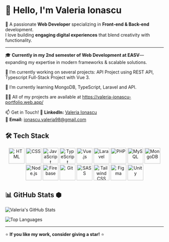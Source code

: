 # 👋 Hello, I'm Valeria Ionascu  


🔧 A passionate **Web Developer** specializing in **Front-end & Back-end** development.  
I love building **engaging digital experiences** that blend creativity with functionality.  

---
🎓 **Currently in my 2nd semester of Web Development at EASV**—expanding my expertise in modern frameworks & scalable solutions.  

🔭 I’m currently working on several projects: API Project using REST API, Typescript Full-Stack Project with Vue 3.

🌱 I’m currently learning MongoDB, TypeScript, Laravel and API.

👨‍💻 All of my projects are available at https://valeria-ionascu-portfolio.web.app/

📫 Get in Touch!
🔗 **LinkedIn:** [Valeria Ionascu](https://www.linkedin.com/in/valeriaionascu/)  
📧 **Email:** ionascu.valeria98@gmail.com  

## 🛠️ Tech Stack

<p align="center">
  <img src="https://cdn.jsdelivr.net/gh/devicons/devicon/icons/html5/html5-original.svg" alt="HTML" width="50px"/>
  <img src="https://cdn.jsdelivr.net/gh/devicons/devicon/icons/css3/css3-original.svg" alt="CSS" width="50px"/>
  <img src="https://cdn.jsdelivr.net/gh/devicons/devicon/icons/javascript/javascript-original.svg" alt="JavaScript" width="50px"/>
  <img src="https://cdn.jsdelivr.net/gh/devicons/devicon/icons/typescript/typescript-original.svg" alt="TypeScript" width="50px"/>
  <img src="https://cdn.jsdelivr.net/gh/devicons/devicon/icons/vuejs/vuejs-original.svg" alt="Vue.js" width="50px"/>
  <img src="https://cdn.jsdelivr.net/gh/devicons/devicon/icons/laravel/laravel-plain.svg" alt="Laravel" width="50px"/>
  <img src="https://cdn.jsdelivr.net/gh/devicons/devicon/icons/php/php-original.svg" alt="PHP" width="50px"/>
  <img src="https://cdn.jsdelivr.net/gh/devicons/devicon/icons/mysql/mysql-original.svg" alt="MySQL" width="50px"/>
  <img src="https://cdn.jsdelivr.net/gh/devicons/devicon/icons/mongodb/mongodb-original.svg" alt="MongoDB" width="50px"/>
  <img src="https://cdn.jsdelivr.net/gh/devicons/devicon/icons/nodejs/nodejs-original.svg" alt="Node.js" width="50px"/>
  <img src="https://cdn.jsdelivr.net/gh/devicons/devicon/icons/firebase/firebase-plain.svg" alt="Firebase" width="50px"/>
  <img src="https://cdn.jsdelivr.net/gh/devicons/devicon/icons/git/git-original.svg" alt="Git" width="50px"/>
  <img src="https://cdn.jsdelivr.net/gh/devicons/devicon/icons/sass/sass-original.svg" alt="SASS" width="50px"/>
  <img src="https://cdn.jsdelivr.net/gh/devicons/devicon/icons/tailwindcss/tailwindcss-plain.svg" alt="Tailwind CSS" width="50px"/>
  <img src="https://cdn.jsdelivr.net/gh/devicons/devicon/icons/figma/figma-original.svg" alt="Figma" width="50px"/>
  <img src="https://cdn.jsdelivr.net/gh/devicons/devicon/icons/unity/unity-original.svg" alt="Unity" width="50px"/>
</p>


## 📊 GitHub Stats ⬢  

![Valeria's GitHub Stats](https://github-readme-stats.vercel.app/api?username=HvadisVal&show_icons=true&theme=tokyonight&hide_border=true)  

![Top Languages](https://github-readme-stats.vercel.app/api/top-langs/?username=HvadisVal&layout=compact&theme=tokyonight&hide_border=true)  

---

⭐ **If you like my work, consider giving a star!** ⭐  
